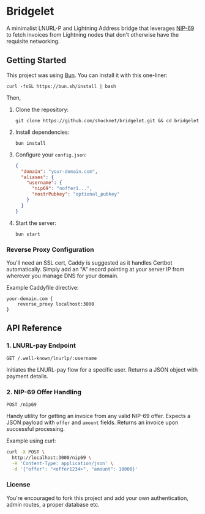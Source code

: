 # Bridgelet

A minimalist LNURL-P and Lightning Address bridge that leverages [NIP-69](https://demo.nip69.dev) to fetch invoices from Lightning nodes that don't otherwise have the requisite networking. 

## Getting Started

This project was using [Bun](https://bun.sh/). You can install it with this one-liner:

```
curl -fsSL https://bun.sh/install | bash
```

Then,

1. Clone the repository:

   ```
   git clone https://github.com/shocknet/bridgelet.git && cd bridgelet
   ```

2. Install dependencies:

   ```
   bun install
   ```

3. Configure your `config.json`:
   
   ```json
   {
     "domain": "your-domain.com",
     "aliases": {
       "username": {
         "nip69": "noffer1...",
         "nostrPubkey": "optional_pubkey"
       }
     }
   }
    ```

4. Start the server:

   ```
   bun start
   ```


### Reverse Proxy Configuration

You'll need an SSL cert, Caddy is suggested as it handles Certbot automatically. Simply add an "A" record pointing at your server IP from wherever you manage DNS for your domain.

Example Caddyfile directive:

```
your-domain.com {
    reverse_proxy localhost:3000
}
```

## API Reference

### 1. LNURL-pay Endpoint
```
GET /.well-known/lnurlp/:username
```
Initiates the LNURL-pay flow for a specific user. Returns a JSON object with payment details.

### 2. NIP-69 Offer Handling
```
POST /nip69
```
Handy utility for getting an invoice from any valid NIP-69 offer. Expects a JSON payload with `offer` and `amount` fields. Returns an invoice upon successful processing.

Example using curl:

```bash
curl -X POST \
  http://localhost:3000/nip69 \
  -H 'Content-Type: application/json' \
  -d '{"offer": "<offer1234>", "amount": 10000}'
```

### License 

You're encouraged to fork this project and add your own authentication, admin routes, a proper database etc. 